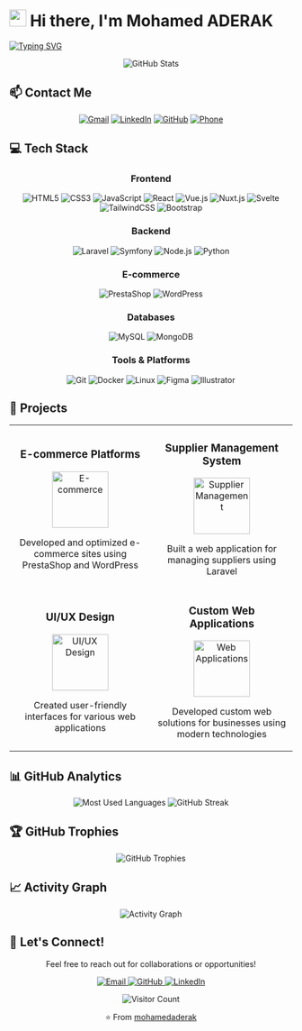 # <img src="https://media.giphy.com/media/hvRJCLFzcasrR4ia7z/giphy.gif" width="30px"> Hi there, I'm Mohamed ADERAK

[![Typing SVG](https://readme-typing-svg.herokuapp.com?font=Fira+Code&pause=1000&color=0D6EFD&width=435&lines=Full+Stack+Developer;UI%2FUX+Designer;E-commerce+Expert)](https://git.io/typing-svg)

<div align="center">
  <img src="https://github-readme-stats.vercel.app/api?username=mohamedaderak&show_icons=true&theme=tokyonight" alt="GitHub Stats" />
</div>

## 📫 Contact Me

<div align="center">
  
[![Gmail](https://img.shields.io/badge/Gmail-D14836?style=for-the-badge&logo=gmail&logoColor=white)](mailto:mohamed.aderak@gmail.com)
[![LinkedIn](https://img.shields.io/badge/LinkedIn-0077B5?style=for-the-badge&logo=linkedin&logoColor=white)](https://www.linkedin.com/in/mohamedaderak)
[![GitHub](https://img.shields.io/badge/GitHub-100000?style=for-the-badge&logo=github&logoColor=white)](https://github.com/mohamedaderak)
[![Phone](https://img.shields.io/badge/Phone-+212_639_634_162-1ABC9C?style=for-the-badge&logo=phone&logoColor=white)](tel:+212639634162)

</div>

## 💻 Tech Stack

<div align="center">

### Frontend
![HTML5](https://img.shields.io/badge/HTML5-E34F26?style=for-the-badge&logo=html5&logoColor=white)
![CSS3](https://img.shields.io/badge/CSS3-1572B6?style=for-the-badge&logo=css3&logoColor=white)
![JavaScript](https://img.shields.io/badge/JavaScript-F7DF1E?style=for-the-badge&logo=javascript&logoColor=black)
![React](https://img.shields.io/badge/React-20232A?style=for-the-badge&logo=react&logoColor=61DAFB)
![Vue.js](https://img.shields.io/badge/Vue.js-35495E?style=for-the-badge&logo=vue.js&logoColor=4FC08D)
![Nuxt.js](https://img.shields.io/badge/Nuxt.js-00DC82?style=for-the-badge&logo=nuxt.js&logoColor=white)
![Svelte](https://img.shields.io/badge/Svelte-FF3E00?style=for-the-badge&logo=svelte&logoColor=white)
![TailwindCSS](https://img.shields.io/badge/Tailwind_CSS-38B2AC?style=for-the-badge&logo=tailwind-css&logoColor=white)
![Bootstrap](https://img.shields.io/badge/Bootstrap-563D7C?style=for-the-badge&logo=bootstrap&logoColor=white)

### Backend
![Laravel](https://img.shields.io/badge/Laravel-FF2D20?style=for-the-badge&logo=laravel&logoColor=white)
![Symfony](https://img.shields.io/badge/Symfony-000000?style=for-the-badge&logo=symfony&logoColor=white)
![Node.js](https://img.shields.io/badge/Node.js-43853D?style=for-the-badge&logo=node.js&logoColor=white)
![Python](https://img.shields.io/badge/Python-3776AB?style=for-the-badge&logo=python&logoColor=white)

### E-commerce
![PrestaShop](https://img.shields.io/badge/PrestaShop-DF0067?style=for-the-badge&logo=prestashop&logoColor=white)
![WordPress](https://img.shields.io/badge/WordPress-21759B?style=for-the-badge&logo=wordpress&logoColor=white)

### Databases
![MySQL](https://img.shields.io/badge/MySQL-005C84?style=for-the-badge&logo=mysql&logoColor=white)
![MongoDB](https://img.shields.io/badge/MongoDB-4EA94B?style=for-the-badge&logo=mongodb&logoColor=white)

### Tools & Platforms
![Git](https://img.shields.io/badge/Git-F05032?style=for-the-badge&logo=git&logoColor=white)
![Docker](https://img.shields.io/badge/Docker-2496ED?style=for-the-badge&logo=docker&logoColor=white)
![Linux](https://img.shields.io/badge/Linux-FCC624?style=for-the-badge&logo=linux&logoColor=black)
![Figma](https://img.shields.io/badge/Figma-F24E1E?style=for-the-badge&logo=figma&logoColor=white)
![Illustrator](https://img.shields.io/badge/Adobe%20Illustrator-FF9A00?style=for-the-badge&logo=adobe%20illustrator&logoColor=white)

</div>

## 🚀 Projects

<table>
  <tr>
    <td width="50%">
      <h3 align="center">E-commerce Platforms</h3>
      <p align="center">
        <a href="https://github.com/mohamedaderak" target="_blank">
          <img src="https://img.icons8.com/color/144/000000/shop.png" width="100" alt="E-commerce"/>
        </a>
        <p align="center">
          Developed and optimized e-commerce sites using PrestaShop and WordPress
        </p>
      </p>
    </td>
    <td width="50%">
      <h3 align="center">Supplier Management System</h3>
      <p align="center">
        <a href="https://github.com/mohamedaderak" target="_blank">
          <img src="https://img.icons8.com/color/144/000000/supplier.png" width="100" alt="Supplier Management"/>
        </a>
        <p align="center">
          Built a web application for managing suppliers using Laravel
        </p>
      </p>
    </td>
  </tr>
  <tr>
    <td width="50%">
      <h3 align="center">UI/UX Design</h3>
      <p align="center">
        <a href="https://github.com/mohamedaderak" target="_blank">
          <img src="https://img.icons8.com/color/144/000000/design.png" width="100" alt="UI/UX Design"/>
        </a>
        <p align="center">
          Created user-friendly interfaces for various web applications
        </p>
      </p>
    </td>
    <td width="50%">
      <h3 align="center">Custom Web Applications</h3>
      <p align="center">
        <a href="https://github.com/mohamedaderak" target="_blank">
          <img src="https://img.icons8.com/color/144/000000/web.png" width="100" alt="Web Applications"/>
        </a>
        <p align="center">
          Developed custom web solutions for businesses using modern technologies
        </p>
      </p>
    </td>
  </tr>
</table>

## 📊 GitHub Analytics

<div align="center">
  <img src="https://github-readme-stats.vercel.app/api/top-langs/?username=mohamedaderak&theme=tokyonight&layout=compact" alt="Most Used Languages" />
  <img src="https://github-readme-streak-stats.herokuapp.com/?user=mohamedaderak&theme=tokyonight" alt="GitHub Streak" />
</div>

## 🏆 GitHub Trophies

<div align="center">
  <img src="https://github-profile-trophy.vercel.app/?username=mohamedaderak&theme=nord&column=7" alt="GitHub Trophies" />
</div>

## 📈 Activity Graph

<div align="center">
  <img src="https://activity-graph.herokuapp.com/graph?username=mohamedaderak&theme=react-dark" alt="Activity Graph" />
</div>

## 🌟 Let's Connect!

<div align="center">
  <p>Feel free to reach out for collaborations or opportunities!</p>
  <p>
    <a href="mailto:mohamed.aderak@gmail.com">
      <img src="https://img.icons8.com/fluent/48/000000/gmail.png" alt="Email" />
    </a>
    <a href="https://github.com/mohamedaderak">
      <img src="https://img.icons8.com/fluent/48/000000/github.png" alt="GitHub" />
    </a>
    <a href="https://www.linkedin.com/in/mohamedaderak">
      <img src="https://img.icons8.com/fluent/48/000000/linkedin.png" alt="LinkedIn" />
    </a>
  </p>
</div>

<div align="center">
  
  ![Visitor Count](https://profile-counter.glitch.me/mohamedaderak/count.svg)
  
  ⭐️ From [mohamedaderak](https://github.com/mohamedaderak)
</div>

<!---
mohamedaderak/mohamedaderak is a ✨ special ✨ repository because its `README.md` (this file) appears on your GitHub profile.
You can click the Preview link to take a look at your changes.
--->
